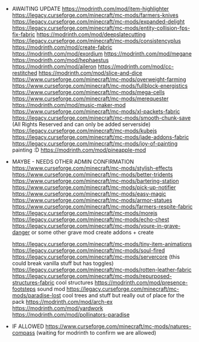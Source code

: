 -   AWAITING UPDATE
    https://modrinth.com/mod/item-highlighter
    https://legacy.curseforge.com/minecraft/mc-mods/farmers-knives
    https://legacy.curseforge.com/minecraft/mc-mods/expanded-delight
    https://legacy.curseforge.com/minecraft/mc-mods/entity-collision-fps-fix-fabric
    https://modrinth.com/mod/deepslatecutting
    https://legacy.curseforge.com/minecraft/mc-mods/consistencyplus
    https://modrinth.com/mod/create-fabric
    https://modrinth.com/mod/exordium
    https://modrinth.com/mod/megane
    https://modrinth.com/mod/hephaestus
    https://modrinth.com/mod/aileron
    https://modrinth.com/mod/cc-restitched
    https://modrinth.com/mod/slice-and-dice
    https://www.curseforge.com/minecraft/mc-mods/overweight-farming
    https://www.curseforge.com/minecraft/mc-mods/fullblock-energistics
    https://www.curseforge.com/minecraft/mc-mods/mega-cells
    https://www.curseforge.com/minecraft/mc-mods/merequester
    https://modrinth.com/mod/music-maker-mod
    https://www.curseforge.com/minecraft/mc-mods/xl-packets-fabric
    https://legacy.curseforge.com/minecraft/mc-mods/smooth-chunk-save (All Rights Reserved and can only be added serverside)
    https://legacy.curseforge.com/minecraft/mc-mods/kubejs
    https://legacy.curseforge.com/minecraft/mc-mods/jade-addons-fabric
    https://legacy.curseforge.com/minecraft/mc-mods/joy-of-painting painting :D
    https://modrinth.com/mod/pineapple-mod

-   MAYBE - NEEDS OTHER ADMIN CONFIRMATION
    https://www.curseforge.com/minecraft/mc-mods/stylish-effects
    https://www.curseforge.com/minecraft/mc-mods/better-tridents
    https://www.curseforge.com/minecraft/mc-mods/bartering-station
    https://www.curseforge.com/minecraft/mc-mods/pick-up-notifier
    https://www.curseforge.com/minecraft/mc-mods/easy-magic
    https://www.curseforge.com/minecraft/mc-mods/armor-statues
    https://www.curseforge.com/minecraft/mc-mods/farmers-respite-fabric
    https://legacy.curseforge.com/minecraft/mc-mods/morejs
    https://legacy.curseforge.com/minecraft/mc-mods/echo-chest
    https://legacy.curseforge.com/minecraft/mc-mods/youre-in-grave-danger
    or some other grave mod
    create addons + create

    https://legacy.curseforge.com/minecraft/mc-mods/tiny-item-animations
    https://legacy.curseforge.com/minecraft/mc-mods/soul-fired
    https://legacy.curseforge.com/minecraft/mc-mods/servercore (this could break vanilla stuff but has toggles)
    https://legacy.curseforge.com/minecraft/mc-mods/rotten-leather-fabric
    https://legacy.curseforge.com/minecraft/mc-mods/repurposed-structures-fabric cool structures
    https://modrinth.com/mod/presence-footsteps sound mod
    https://legacy.curseforge.com/minecraft/mc-mods/paradise-lost cool trees and stuff but really out of place for the pack
    https://modrinth.com/mod/arch-ex
    https://modrinth.com/mod/yardwork
    https://modrinth.com/mod/pollinators-paradise

-   IF ALLOWED
    https://www.curseforge.com/minecraft/mc-mods/natures-compass (waiting for modrinth to confirm we are allowed)
